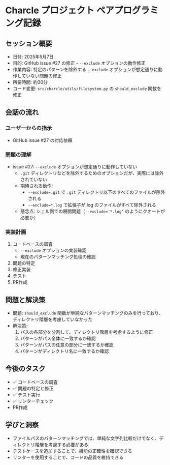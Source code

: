 # Charcle プロジェクト ペアプログラミング記録

## セッション概要
- 日付: 2025年5月7日
- 目的: GitHub issue #27 の修正 - `--exclude` オプションの動作修正
- 作業内容: 特定のパターンを除外する `--exclude` オプションが想定通りに動作していない問題の修正
- 所要時間: 約30分
- コード変更: `src/charcle/utils/filesystem.py` の `should_exclude` 関数を修正

## 会話の流れ

### ユーザーからの指示
- GitHub issue #27 の対応依頼

### 問題の理解
- issue #27: `--exclude` オプションが想定通りに動作していない
  - `.git` ディレクトリなどを除外するためのオプションだが、実際には除外されていない
  - 期待される動作:
    - `--exclude=.git` で `.git` ディレクトリ以下のすべてのファイルが除外される
    - `--exclude=*.log` で拡張子が log のファイルがすべて除外される
  - 懸念点: シェル側での展開問題（`--exclude='*.log'` のようにクオートが必要か）

### 実装計画
1. コードベースの調査
   - `--exclude` オプションの実装確認
   - 現在のパターンマッチング処理の確認
2. 問題の特定
3. 修正実装
4. テスト
5. PR作成

## 問題と解決策
- 問題: `should_exclude` 関数が単純なパターンマッチングのみを行っており、ディレクトリ階層を考慮していなかった
- 解決策:
  1. パスの各部分を分割して、ディレクトリ階層を考慮するように修正
  2. パターンがパス全体に一致するか確認
  3. パターンがパスの任意の部分に一致するか確認
  4. パターンがディレクトリ名に一致するか確認

## 今後のタスク
- ✅ コードベースの調査
- ✅ 問題の特定と修正
- ✅ テスト実行
- ✅ リンターチェック
- PR作成

## 学びと洞察
- ファイルパスのパターンマッチングでは、単純な文字列比較だけでなく、ディレクトリ階層を考慮する必要がある
- テストケースを追加することで、機能の正確性を確認できる
- リンターを使用することで、コードの品質を維持できる
